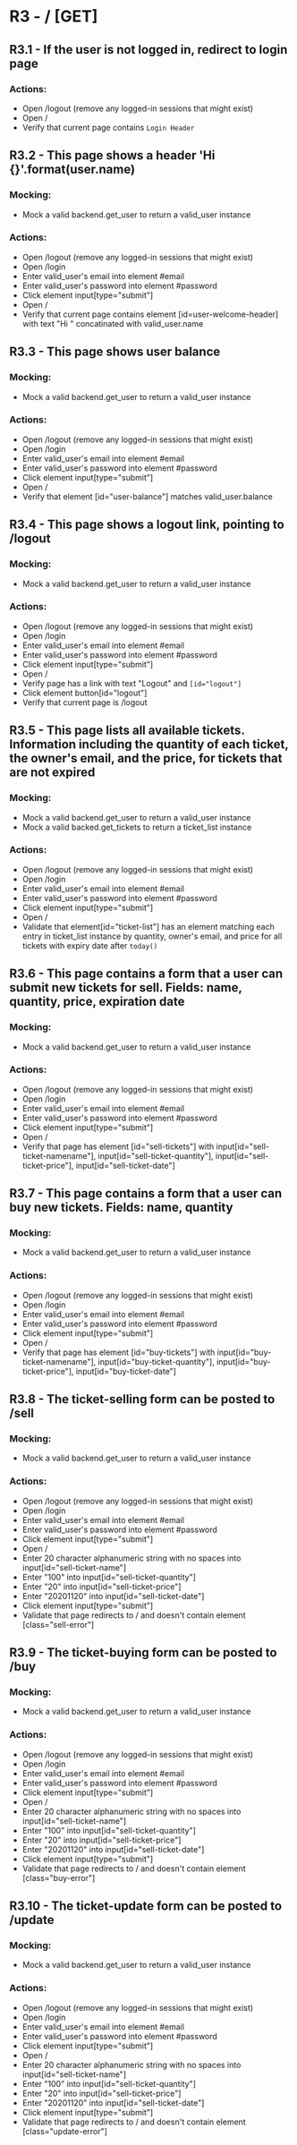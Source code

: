 R3 - / [GET]
=================
R3.1 - If the user is not logged in, redirect to login page
-----------------------------------------------------------
### Actions:
* Open /logout (remove any logged-in sessions that might exist)
* Open /
* Verify that current page contains `Login Header`

R3.2 - This page shows a header 'Hi {}'.format(user.name)
---------------------------------------------------------
### Mocking:
* Mock a valid backend.get_user to return a valid_user instance
### Actions:
* Open /logout (remove any logged-in sessions that might exist)
* Open /login
* Enter valid_user's email into element #email
* Enter valid_user's password into element #password
* Click element input[type="submit"]
* Open /
* Verify that current page contains element [id=user-welcome-header] with text "Hi " concatinated with valid_user.name

R3.3 - This page shows user balance
-----------------------------------
### Mocking:
* Mock a valid backend.get_user to return a valid_user instance
### Actions:
* Open /logout (remove any logged-in sessions that might exist)
* Open /login
* Enter valid_user's email into element #email
* Enter valid_user's password into element #password
* Click element input[type="submit"]
* Open /
* Verify that element [id="user-balance"] matches valid_user.balance

R3.4 - This page shows a logout link, pointing to /logout
---------------------------------------------------------
### Mocking:
* Mock a valid backend.get_user to return a valid_user instance
### Actions:
* Open /logout (remove any logged-in sessions that might exist)
* Open /login
* Enter valid_user's email into element #email
* Enter valid_user's password into element #password
* Click element input[type="submit"]
* Open /
* Verify page has a link with text "Logout" and `[id="logout"]`
* Click element button[id="logout"]
* Verify that current page is /logout

R3.5 - This page lists all available tickets. Information including the quantity of each ticket, the owner's email, and the price, for tickets that are not expired
-------------------------------------------------------------------------------------------------------------------------------------------------------------------
### Mocking:
* Mock a valid backend.get_user to return a valid_user instance
* Mock a valid backed.get_tickets to return a ticket_list instance
### Actions:
* Open /logout (remove any logged-in sessions that might exist)
* Open /login
* Enter valid_user's email into element #email
* Enter valid_user's password into element #password
* Click element input[type="submit"]
* Open /
* Validate that element[id="ticket-list"] has an element matching each entry in ticket_list instance by quantity, owner's email, and price for all tickets with expiry date after `today()`

R3.6 - This page contains a form that a user can submit new tickets for sell. Fields: name, quantity, price, expiration date
----------------------------------------------------------------------------------------------------------------------------
### Mocking:
* Mock a valid backend.get_user to return a valid_user instance
### Actions:
* Open /logout (remove any logged-in sessions that might exist)
* Open /login
* Enter valid_user's email into element #email
* Enter valid_user's password into element #password
* Click element input[type="submit"]
* Open /
* Verify that page has element [id="sell-tickets"] with input[id="sell-ticket-namename"], input[id="sell-ticket-quantity"], input[id="sell-ticket-price"], input[id="sell-ticket-date"]

R3.7 - This page contains a form that a user can buy new tickets. Fields: name, quantity
----------------------------------------------------------------------------------------
### Mocking:
* Mock a valid backend.get_user to return a valid_user instance
### Actions:
* Open /logout (remove any logged-in sessions that might exist)
* Open /login
* Enter valid_user's email into element #email
* Enter valid_user's password into element #password
* Click element input[type="submit"]
* Open /
* Verify that page has element [id="buy-tickets"] with input[id="buy-ticket-namename"], input[id="buy-ticket-quantity"], input[id="buy-ticket-price"], input[id="buy-ticket-date"]

R3.8 - The ticket-selling form can be posted to /sell
-----------------------------------------------------
### Mocking:
* Mock a valid backend.get_user to return a valid_user instance
### Actions:
* Open /logout (remove any logged-in sessions that might exist)
* Open /login
* Enter valid_user's email into element #email
* Enter valid_user's password into element #password
* Click element input[type="submit"]
* Open /
* Enter 20 character alphanumeric string with no spaces into input[id="sell-ticket-name"]
* Enter "100" into input[id="sell-ticket-quantity"]
* Enter "20" into input[id="sell-ticket-price"]
* Enter "20201120" into input[id="sell-ticket-date"]
* Click element input[type="submit"] 
* Validate that page redirects to / and doesn't contain element [class="sell-error"]

R3.9 - The ticket-buying form can be posted to /buy
---------------------------------------------------
### Mocking:
* Mock a valid backend.get_user to return a valid_user instance
### Actions:
* Open /logout (remove any logged-in sessions that might exist)
* Open /login
* Enter valid_user's email into element #email
* Enter valid_user's password into element #password
* Click element input[type="submit"]
* Open /
* Enter 20 character alphanumeric string with no spaces into input[id="sell-ticket-name"]
* Enter "100" into input[id="sell-ticket-quantity"]
* Enter "20" into input[id="sell-ticket-price"]
* Enter "20201120" into input[id="sell-ticket-date"]
* Click element input[type="submit"] 
* Validate that page redirects to / and doesn't contain element [class="buy-error"]

R3.10 - The ticket-update form can be posted to /update
-------------------------------------------------------
### Mocking:
* Mock a valid backend.get_user to return a valid_user instance
### Actions:
* Open /logout (remove any logged-in sessions that might exist)
* Open /login
* Enter valid_user's email into element #email
* Enter valid_user's password into element #password
* Click element input[type="submit"]
* Open /
* Enter 20 character alphanumeric string with no spaces into input[id="sell-ticket-name"]
* Enter "100" into input[id="sell-ticket-quantity"]
* Enter "20" into input[id="sell-ticket-price"]
* Enter "20201120" into input[id="sell-ticket-date"]
* Click element input[type="submit"] 
* Validate that page redirects to / and doesn't contain element [class="update-error"]
